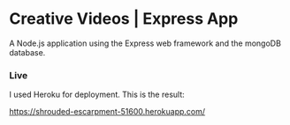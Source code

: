 # Creative Videos | Express App

A Node.js application using the Express web framework and the mongoDB database.

### Live

I used Heroku for deployment. This is the result:

https://shrouded-escarpment-51600.herokuapp.com/